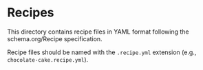 # Recipes

This directory contains recipe files in YAML format following the schema.org/Recipe specification.

Recipe files should be named with the `.recipe.yml` extension (e.g., `chocolate-cake.recipe.yml`).
